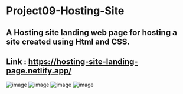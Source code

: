 # Project09-Hosting-Site
## A Hosting site landing web page for hosting a site created using Html and CSS.

## Link : https://hosting-site-landing-page.netlify.app/

![image](https://user-images.githubusercontent.com/48837703/211165817-cb705617-1cb2-4cc3-ab19-ad24879bb1d9.png)
![image](https://user-images.githubusercontent.com/48837703/211165920-da6971c7-f28d-4e2e-886f-305e0c9be748.png)
![image](https://user-images.githubusercontent.com/48837703/211165963-5d853bde-a230-4ab9-8e6f-7174f5442772.png)
![image](https://user-images.githubusercontent.com/48837703/211166004-7c2f8880-4869-4c0d-a55c-987893ac6193.png)
